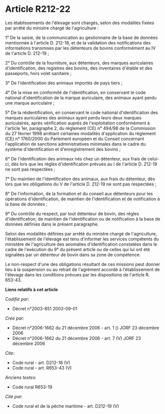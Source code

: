 # Article R212-22

Les établissements de l'élevage sont chargés, selon des modalités fixées par arrêté du ministre chargé de l'agriculture : 

1° De la saisie, de la communication au gestionnaire de la base de données mentionnée à l'article D. 212-18, et de la
validation des notifications des informations transmises par les détenteurs de bovins conformément au IV de l'article D.
212-19 ; 

2° Du contrôle de la fourniture, aux détenteurs, des marques auriculaires d'identification, des registres des bovins, des
inventaires d'étable et des passeports, hors volet sanitaire ; 

3° De l'identification des animaux importés de pays tiers ; 

4° De la mise en conformité de l'identification, en conservant le code national d'identification de la marque auriculaire,
des animaux ayant perdu une marque auriculaire ; 

5° De la réidentification, en conservant le code national d'identification des marques auriculaires des animaux ayant perdu
leurs deux marques auriculaires, après vérification auprès de l'exploitation conformément à l'article 1er, paragraphe 2, du
règlement (CE) n° 494/98 de la Commission du 27 février 1998 arrêtant certaines modalités d'application du règlement (CE) n°
1760/2000 du Parlement européen et du Conseil concernant l'application de sanctions administratives minimales dans le cadre
du système d'identification et d'enregistrement des bovins ; 

6° De l'identification des animaux nés chez un détenteur, aux frais de celui-ci, dès lors que les règles d'identification
prévues au I de l'article D. 212-19 ne sont pas respectées ; 

7° Du maintien de l'identification des animaux, aux frais du détenteur, dès lors que les obligations du V de l'article D.
212-19 ne sont pas respectées ; 

8° De l'information, de la formation et du conseil aux détenteurs pour les opérations d'identification, de maintien de
l'identification et de notification à la base de données ; 

9° Du contrôle du respect, par tout détenteur de bovin, des règles d'identification, de maintien de l'identification ou de
notification à la base de données définies dans le présent paragraphe. 

Selon des modalités définies par arrêté du ministre chargé de l'agriculture, l'établissement de l'élevage est tenu d'informer
les services compétents du ministère de l'agriculture des anomalies d'identification constatées dans le cadre de l'exécution
du 9° du présent article ou de celles qui lui ont été signalées par un détenteur de bovin dans sa zone de compétence. 

Le non-respect d'une des obligations résultant de ces missions peut donner lieu à la suspension ou au retrait de l'agrément
accordé à l'établissement de l'élevage dans les conditions prévues par les dispositions de l'article R. 653-43.

**Liens relatifs à cet article**

_Codifié par_:

  - Décret n°2003-851 2003-09-01

_Créé par_:

  - Décret n°2006-1662 du 21 décembre 2006 - art. 1 () JORF 23 décembre 2006
  - Décret n°2006-1662 du 21 décembre 2006 - art. 7 (V) JORF 23 décembre 2006

_Cite_:

  - Code rural - art. D212-18 (V)
  - Code rural - art. R653-43 (V)

_Anciens textes_:

  - Code rural R653-19

_Cité par_:

  - Code rural et de la pêche maritime - art. D212-19 (V)
